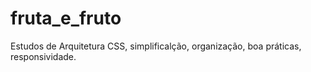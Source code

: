 # fruta_e_fruto
Estudos de Arquitetura CSS, simplificalção, organização, boa práticas, responsividade.
